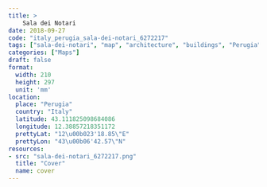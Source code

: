 ```yaml
---
title: > 
    Sala dei Notari
date: 2018-09-27
code: "italy_perugia_sala-dei-notari_6272217"
tags: ["sala-dei-notari", "map", "architecture", "buildings", "Perugia", "Italy"]
categories: ["Maps"]
draft: false
format:
  width: 210
  height: 297
  unit: 'mm'
location:
  place: "Perugia"
  country: "Italy"
  latitude: 43.111825098684086
  longitude: 12.38857218351172
  prettyLat: "12\u00b023'18.85\"E"
  prettyLon: "43\u00b06'42.57\"N"
resources:
- src: "sala-dei-notari_6272217.png"
  title: "Cover"
  name: cover
---
```

